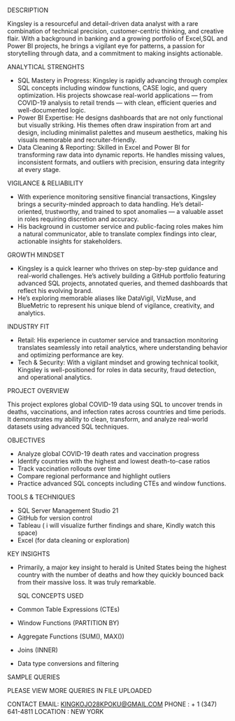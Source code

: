 DESCRIPTION 

Kingsley is a resourceful and detail-driven data analyst with a rare combination of technical precision, customer-centric thinking, and creative flair. With a background in banking and a growing portfolio of Excel,SQL and Power BI projects, he brings a vigilant eye for patterns, a passion for storytelling through data, and a commitment to making insights actionable.

ANALYTICAL STRENGHTS
- SQL Mastery in Progress: Kingsley is rapidly advancing through complex SQL concepts including window functions, CASE logic, and query optimization. His projects showcase real-world applications — from COVID-19 analysis to retail trends — with clean, efficient queries and well-documented logic.
- Power BI Expertise: He designs dashboards that are not only functional but visually striking. His themes often draw inspiration from art and design, including minimalist palettes and museum aesthetics, making his visuals memorable and recruiter-friendly.
- Data Cleaning & Reporting: Skilled in Excel and Power BI for transforming raw data into dynamic reports. He handles missing values, inconsistent formats, and outliers with precision, ensuring data integrity at every stage.

VIGILANCE & RELIABILITY
- With experience monitoring sensitive financial transactions, Kingsley brings a security-minded approach to data handling. He’s detail-oriented, trustworthy, and trained to spot anomalies — a valuable asset in roles requiring discretion and accuracy.
- His background in customer service and public-facing roles makes him a natural communicator, able to translate complex findings into clear, actionable insights for stakeholders.

GROWTH MINDSET
- Kingsley is a quick learner who thrives on step-by-step guidance and real-world challenges. He’s actively building a GitHub portfolio featuring advanced SQL projects, annotated queries, and themed dashboards that reflect his evolving brand.
- He’s exploring memorable aliases like DataVigil, VizMuse, and BlueMetric to represent his unique blend of vigilance, creativity, and analytics.

 INDUSTRY FIT
- Retail: His experience in customer service and transaction monitoring translates seamlessly into retail analytics, where understanding behavior and optimizing performance are key.
- Tech & Security: With a vigilant mindset and growing technical toolkit, Kingsley is well-positioned for roles in data security, fraud detection, and operational analytics.

PROJECT OVERVIEW

This project explores global COVID-19 data using SQL to uncover trends in deaths, vaccinations, and infection rates across countries and time periods. It demonstrates my ability to clean, transform, and analyze real-world datasets using advanced SQL techniques.

 OBJECTIVES
- Analyze global COVID-19 death rates and vaccination progress
- Identify countries with the highest and lowest death-to-case ratios
- Track vaccination rollouts over time
- Compare regional performance and highlight outliers
- Practice advanced SQL concepts including CTEs and window functions.

 TOOLS & TECHNIQUES
- SQL Server Management Studio 21
- GitHub for version control
- Tableau ( i will visualize further findings and share, Kindly watch this space)
- Excel (for data cleaning or exploration)

KEY INSIGHTS
- Primarily, a major key insight to herald is United States being the highest country with the number of deaths and how they quickly bounced back from their massive loss. It was truly remarkable.

  SQL CONCEPTS USED
- Common Table Expressions (CTEs)
- Window Functions  (PARTITION BY)
- Aggregate Functions (SUM(), MAX())
- Joins (INNER)
- Data type conversions and filtering

SAMPLE QUERIES

  PLEASE VIEW MORE QUERIES IN FILE UPLOADED

  CONTACT 
  EMAIL: KINGKOJO28KPOKU@GMAIL.COM
  PHONE : + 1 (347) 641-4811
  LOCATION : NEW YORK






